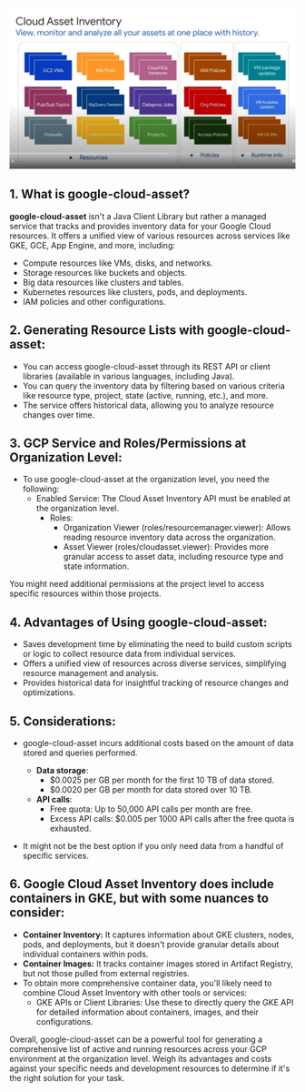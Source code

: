 ![GCP Resource Inventory Viewer](cloud_assets_image.png)


## 1. What is google-cloud-asset?

**google-cloud-asset** isn't a Java Client Library but rather a managed service that tracks and provides inventory data for your Google Cloud resources. It offers a unified view of various resources across services like GKE, GCE, App Engine, and more, including:
- Compute resources like VMs, disks, and networks.
- Storage resources like buckets and objects.
- Big data resources like clusters and tables.
- Kubernetes resources like clusters, pods, and deployments.
- IAM policies and other configurations.

## 2. Generating Resource Lists with google-cloud-asset:

- You can access google-cloud-asset through its REST API or client libraries (available in various languages, including Java).
- You can query the inventory data by filtering based on various criteria like resource type, project, state (active, running, etc.), and more.
- The service offers historical data, allowing you to analyze resource changes over time.

## 3. GCP Service and Roles/Permissions at Organization Level:

- To use google-cloud-asset at the organization level, you need the following:
    - Enabled Service: The Cloud Asset Inventory API must be enabled at the organization level.
        - Roles:
            - Organization Viewer (roles/resourcemanager.viewer): Allows reading resource inventory data across the organization.
            - Asset Viewer (roles/cloudasset.viewer): Provides more granular access to asset data, including resource type and state information.

You might need additional permissions at the project level to access specific resources within those projects.

## 4. Advantages of Using google-cloud-asset:

- Saves development time by eliminating the need to build custom scripts or logic to collect resource data from individual services.
- Offers a unified view of resources across diverse services, simplifying resource management and analysis.
- Provides historical data for insightful tracking of resource changes and optimizations.

## 5. Considerations:

- google-cloud-asset incurs additional costs based on the amount of data stored and queries performed.
    - **Data storage**:
        - $0.0025 per GB per month for the first 10 TB of data stored.
        - $0.0020 per GB per month for data stored over 10 TB.
    - **API calls**:
        - Free quota: Up to 50,000 API calls per month are free.
        - Excess API calls: $0.005 per 1000 API calls after the free quota is exhausted.

- It might not be the best option if you only need data from a handful of specific services.

## 6. Google Cloud Asset Inventory does include containers in GKE, but with some nuances to consider:
- **Container Inventory:** It captures information about GKE clusters, nodes, pods, and deployments, but it doesn't provide granular details about individual containers within pods.
- **Container Images:** It tracks container images stored in Artifact Registry, but not those pulled from external registries.
- To obtain more comprehensive container data, you'll likely need to combine Cloud Asset Inventory with other tools or services:
  - GKE APIs or Client Libraries: Use these to directly query the GKE API for detailed information about containers, images, and their configurations.
    


Overall, google-cloud-asset can be a powerful tool for generating a comprehensive list of active and running resources across your GCP environment at the organization level. Weigh its advantages and costs against your specific needs and development resources to determine if it's the right solution for your task.
